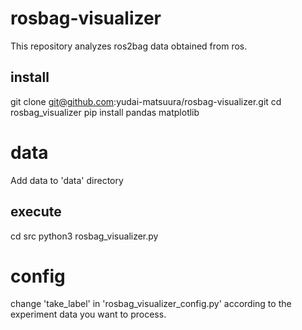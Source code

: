 # rosbag-visualizer
This repository analyzes ros2bag data obtained from ros.

## install
git clone git@github.com:yudai-matsuura/rosbag-visualizer.git
cd rosbag_visualizer
pip install pandas matplotlib

# data
Add data to 'data' directory

## execute
cd src
python3 rosbag_visualizer.py

# config
change 'take_label' in 'rosbag_visualizer_config.py' according to the experiment data you want to process.
